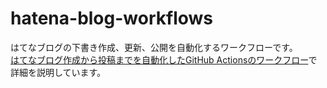 # hatena-blog-workflows

はてなブログの下書き作成、更新、公開を自動化するワークフローです。  
[はてなブログ作成から投稿までを自動化したGitHub Actionsのワークフロー](https://zenn.dev/m_yamashii/articles/post-blog-using-github-actions)で詳細を説明しています。